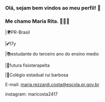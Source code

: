 ### Olá, sejam bem vindos ao meu perfil! 🐢
### Me chamo Maria Rita. 🙋🏻‍♀️

|🌍PR-Brasil

|💕17y

|📚estudante do terceiro ano do ensino medio

|🧬futura fisioterapelta

|🏢Colégio estadual rui barbosa

E-mail: maria.rezzardi.costa@escola.pr.gov.br

instagram: maricosta2417



